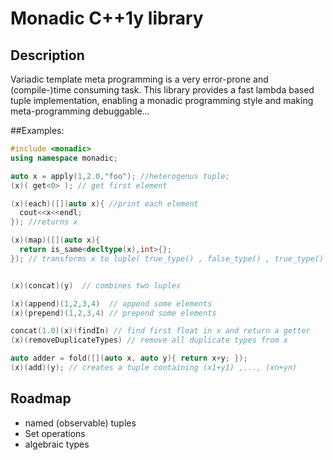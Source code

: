 # Monadic C++1y library

## Description

Variadic template meta programming is a very error-prone and (compile-)time consuming task.
This library provides a fast lambda based tuple implementation, enabling a monadic programming style and making meta-programming debuggable...

##Examples:

```c++
#include <monadic>
using namespace monadic;

auto x = apply(1,2.0,"foo"); //heterogenus tuple;
(x)( get<0> ); // get first element

(x)(each)([](auto x){ //print each element
  cout<<x<<endl;
}); //returns x

(x)(map)([](auto x){
  return is_same<decltype(x),int>{};
}); // transforms x to luple( true_type() , false_type() , true_type() )


(x)(concat)(y)  // combines two luples

(x)(append)(1,2,3,4)  // append some elements
(x)(prepend)(1,2,3,4) // prepend some elements

concat(1.0)(x)(findIn) // find first float in x and return a getter
(x)(removeDuplicateTypes) // remove all duplicate types from x

auto adder = fold([](auto x, auto y){ return x+y; });
(x)(add)(y); // creates a tuple containing (x1+y1) ,..., (xn+yn)

```

## Roadmap

- named (observable) tuples
- Set operations
- algebraic types



